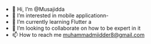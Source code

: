 - 👋 Hi, I’m @Musajidda
- 👀 I’m interested in  mobile applicationn-
-  🌱 I’m currently learning Flutter a
- 💞️ I’m looking to collaborate on how to be expert in it 
- 📫 How to reach me muhammadmjidder8@gmail.com

<!---
Musajidda/Musajidda is a ✨ special ✨ repository because its `README.md` (this file) appears on your GitHub profile.
You can click the Preview link to take a look at your changes.
